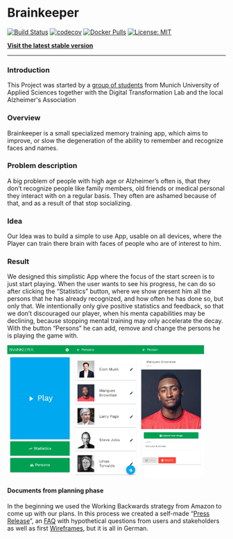 # Brainkeeper

[![Build Status](https://drone.dev.sart.solutions/api/badges/brainkeeper/frontend/status.svg)](https://drone.dev.sart.solutions/brainkeeper/frontend)
[![codecov](https://codecov.io/gh/brainkeeper/frontend/branch/master/graph/badge.svg)](https://codecov.io/gh/brainkeeper/frontend)
[![Docker Pulls](https://img.shields.io/docker/pulls/hmbrainkeeper/frontend.svg)](https://hub.docker.com/r/hmbrainkeeper/frontend/)
[![License: MIT](https://img.shields.io/badge/License-MIT-brightgreen.svg)](https://opensource.org/licenses/MIT)

[**Visit the latest stable version**](https://app.brainkeeper.sart.solutions/)

---

### Introduction
This Project was started by a [group of students](https://github.com/orgs/brainkeeper/people) from Munich University of Applied Sciences together with the Digital Transformation Lab and the local Alzheimer's Association

### Overview
Brainkeeper is a small specialized memory training app, which aims to improve, or slow the degeneration of the ability to remember and recognize faces and names.

### Problem description
A big problem of people with high age or Alzheimer’s often is, that they don’t recognize people like family members, old friends or medical personal they interact with on a regular basis. They often are ashamed because of that, and as a result of that stop socializing.

### Idea
Our Idea was to build a simple to use App, usable on all devices, where the Player can train there brain with faces of people who are of interest to him. 

### Result
We designed this simplistic App where the focus of the start screen is to just start playing. 
When the user wants to see his progress, he can do so after clicking the “Statistics” button, where we show present him all the persons that he has already recognized, and how often he has done so, but only that. We intentionally only give positive statistics and feedback, so that we don’t discouraged our player, when his menta capabilities may be declining, because stopping mental training may only accelerate the decay. 
With the button “Persons” he can add, remove and change the persons he is playing the game with. 

<img alt="Three buttons" title="The start screen" align="left" width="30%" src="docs/start-screen.png">
<img alt="A list of people" title="The persons list" align="left" width="30%" src="docs/persons-screen.png">
<img alt="Persons editor" title="The persons editor" width="30%" src="docs/persons-edit-screen.png">

#### Documents from planning phase
In the beginning we used the Working Backwards strategy from Amazon to come up with our plans. In this process we created a self-made “[Press Release](docs/Press_Release.pdf)”, an [FAQ](docs/FAQ.pdf) with hypothetical questions from users and stakeholders as well as first [Wireframes](docs/Wireframes.png), but it is all in German.
